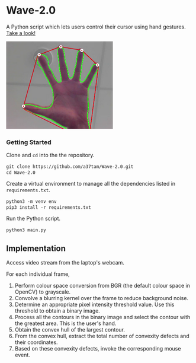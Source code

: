# Wave-2.0

A Python script which lets users control their cursor using hand gestures. [Take a look!](https://youtu.be/OOSNbBzDD1I)

![](Images/hand-detection.png)

### Getting Started

Clone and <code>cd</code> into the the repository.

```
git clone https://github.com/a37tam/Wave-2.0.git
cd Wave-2.0
```

Create a virtual environment to manage all the dependencies listed in <code>requirements.txt</code>.

```
python3 -m venv env
pip3 install -r requirements.txt
```

Run the Python script.

```
python3 main.py
```

## Implementation

Access video stream from the laptop's webcam.

For each individual frame,

1. Perform colour space conversion from BGR (the default colour space in OpenCV) to grayscale.
2. Convolve a blurring kernel over the frame to reduce background noise. 
3. Determine an appropriate pixel intensity threshold value. Use this threshold to obtain a binary image.
4. Process all the contours in the binary image and select the contour with the greatest area. This is the user's hand.
5. Obtain the convex hull of the largest contour.
6. From the convex hull, extract the total number of convexity defects and their coordinates.
7. Based on these convexity defects, invoke the corresponding mouse event.
